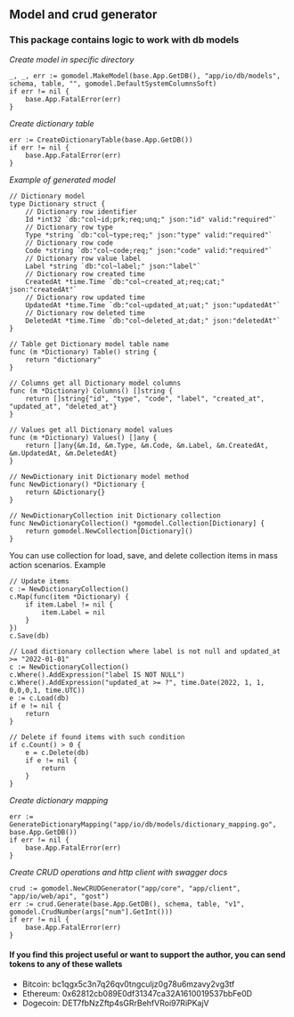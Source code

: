 ## Model and crud generator

### This package contains logic to work with db models

*Create model in specific directory*
```
_, _, err := gomodel.MakeModel(base.App.GetDB(), "app/io/db/models", schema, table, "", gomodel.DefaultSystemColumnsSoft)
if err != nil {
    base.App.FatalError(err)
}
```

*Create dictionary table*
```
err := CreateDictionaryTable(base.App.GetDB())
if err != nil {
    base.App.FatalError(err)
}
```

*Example of generated model*

```
// Dictionary model
type Dictionary struct {
	// Dictionary row identifier
	Id *int32 `db:"col~id;prk;req;unq;" json:"id" valid:"required"`
	// Dictionary row type
	Type *string `db:"col~type;req;" json:"type" valid:"required"`
	// Dictionary row code
	Code *string `db:"col~code;req;" json:"code" valid:"required"`
	// Dictionary row value label
	Label *string `db:"col~label;" json:"label"`
	// Dictionary row created time
	CreatedAt *time.Time `db:"col~created_at;req;cat;" json:"createdAt"`
	// Dictionary row updated time
	UpdatedAt *time.Time `db:"col~updated_at;uat;" json:"updatedAt"`
	// Dictionary row deleted time
	DeletedAt *time.Time `db:"col~deleted_at;dat;" json:"deletedAt"`
}

// Table get Dictionary model table name
func (m *Dictionary) Table() string {
	return "dictionary"
}

// Columns get all Dictionary model columns
func (m *Dictionary) Columns() []string {
	return []string{"id", "type", "code", "label", "created_at", "updated_at", "deleted_at"}
}

// Values get all Dictionary model values
func (m *Dictionary) Values() []any {
	return []any{&m.Id, &m.Type, &m.Code, &m.Label, &m.CreatedAt, &m.UpdatedAt, &m.DeletedAt}
}

// NewDictionary init Dictionary model method
func NewDictionary() *Dictionary {
	return &Dictionary{}
}

// NewDictionaryCollection init Dictionary collection
func NewDictionaryCollection() *gomodel.Collection[Dictionary] {
	return gomodel.NewCollection[Dictionary]()
}
```
You can use collection for load, save, and delete collection items in mass action scenarios. Example
```
// Update items
c := NewDictionaryCollection()
c.Map(func(item *Dictionary) {
    if item.Label != nil {
        item.Label = nil
    }
})
c.Save(db)

// Load dictionary collection where label is not null and updated_at >= "2022-01-01"
c := NewDictionaryCollection()
c.Where().AddExpression("label IS NOT NULL")
c.Where().AddExpression("updated_at >= ?", time.Date(2022, 1, 1, 0,0,0,1, time.UTC))
e := c.Load(db)
if e != nil {
    return
}

// Delete if found items with such condition
if c.Count() > 0 {
    e = c.Delete(db)
    if e != nil {
        return
    }
}
```


*Create dictionary mapping*
```
err := GenerateDictionaryMapping("app/io/db/models/dictionary_mapping.go", base.App.GetDB())
if err != nil {
    base.App.FatalError(err)
}
```

*Create CRUD operations and http client with swagger docs*
```
crud := gomodel.NewCRUDGenerator("app/core", "app/client", "app/io/web/api", "gost")
err := crud.Generate(base.App.GetDB(), schema, table, "v1", gomodel.CrudNumber(args["num"].GetInt()))
if err != nil {
    base.App.FatalError(err)
}
```

#### If you find this project useful or want to support the author, you can send tokens to any of these wallets
- Bitcoin: bc1qgx5c3n7q26qv0tngculjz0g78u6mzavy2vg3tf
- Ethereum: 0x62812cb089E0df31347ca32A1610019537bbFe0D
- Dogecoin: DET7fbNzZftp4sGRrBehfVRoi97RiPKajV